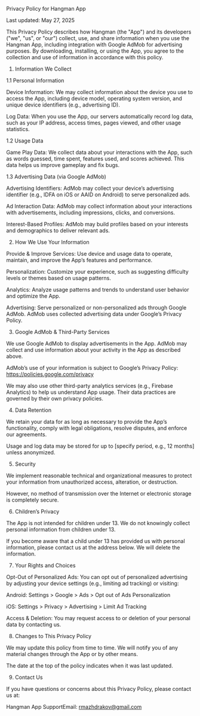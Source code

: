 Privacy Policy for Hangman App

Last updated: May 27, 2025

This Privacy Policy describes how Hangman (the "App") and its developers ("we", "us", or "our") collect, use, and share information when you use the Hangman App, including integration with Google AdMob for advertising purposes. By downloading, installing, or using the App, you agree to the collection and use of information in accordance with this policy.

1. Information We Collect

1.1 Personal Information

Device Information: We may collect information about the device you use to access the App, including device model, operating system version, and unique device identifiers (e.g., advertising ID).

Log Data: When you use the App, our servers automatically record log data, such as your IP address, access times, pages viewed, and other usage statistics.

1.2 Usage Data

Game Play Data: We collect data about your interactions with the App, such as words guessed, time spent, features used, and scores achieved. This data helps us improve gameplay and fix bugs.

1.3 Advertising Data (via Google AdMob)

Advertising Identifiers: AdMob may collect your device’s advertising identifier (e.g., IDFA on iOS or AAID on Android) to serve personalized ads.

Ad Interaction Data: AdMob may collect information about your interactions with advertisements, including impressions, clicks, and conversions.

Interest-Based Profiles: AdMob may build profiles based on your interests and demographics to deliver relevant ads.

2. How We Use Your Information

Provide & Improve Services: Use device and usage data to operate, maintain, and improve the App’s features and performance.

Personalization: Customize your experience, such as suggesting difficulty levels or themes based on usage patterns.

Analytics: Analyze usage patterns and trends to understand user behavior and optimize the App.

Advertising: Serve personalized or non-personalized ads through Google AdMob. AdMob uses collected advertising data under Google’s Privacy Policy.

3. Google AdMob & Third-Party Services

We use Google AdMob to display advertisements in the App. AdMob may collect and use information about your activity in the App as described above.

AdMob’s use of your information is subject to Google’s Privacy Policy: https://policies.google.com/privacy

We may also use other third-party analytics services (e.g., Firebase Analytics) to help us understand App usage. Their data practices are governed by their own privacy policies.

4. Data Retention

We retain your data for as long as necessary to provide the App’s functionality, comply with legal obligations, resolve disputes, and enforce our agreements.

Usage and log data may be stored for up to [specify period, e.g., 12 months] unless anonymized.

5. Security

We implement reasonable technical and organizational measures to protect your information from unauthorized access, alteration, or destruction.

However, no method of transmission over the Internet or electronic storage is completely secure.

6. Children’s Privacy

The App is not intended for children under 13. We do not knowingly collect personal information from children under 13.

If you become aware that a child under 13 has provided us with personal information, please contact us at the address below. We will delete the information.

7. Your Rights and Choices

Opt-Out of Personalized Ads: You can opt out of personalized advertising by adjusting your device settings (e.g., limiting ad tracking) or visiting:

Android: Settings > Google > Ads > Opt out of Ads Personalization

iOS: Settings > Privacy > Advertising > Limit Ad Tracking

Access & Deletion: You may request access to or deletion of your personal data by contacting us.

8. Changes to This Privacy Policy

We may update this policy from time to time. We will notify you of any material changes through the App or by other means.

The date at the top of the policy indicates when it was last updated.

9. Contact Us

If you have questions or concerns about this Privacy Policy, please contact us at:

Hangman App SupportEmail: rmazhdrakov@gmail.com
